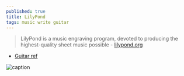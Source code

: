 ```yaml
---
published: true
title: LilyPond
tags: music write guitar
---
```

> LilyPond is a music engraving program, devoted to producing the highest-quality sheet music possible - [lilypond.org](http://lilypond.org/)

- [Guitar ref](http://lilypond.org/doc/v2.19/Documentation/notation/common-notation-for-fretted-strings.en.html)

![caption](http://lilypond.org/pictures/bwv861-lilypond.png)

